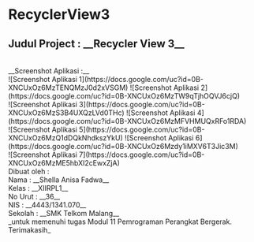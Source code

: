 # RecyclerView3
<h2>Judul Project : __Recycler View 3__ </h2><br>
__Screenshot Aplikasi :__ <br>
![Screenshot Aplikasi 1](https://docs.google.com/uc?id=0B-XNCUxOz6MzTENQMzJ0d2xVSGM)
![Screenshot Aplikasi 2](https://docs.google.com/uc?id=0B-XNCUxOz6MzTW9qTjhOQVJ6cjQ)<br>
![Screenshot Aplikasi 3](https://docs.google.com/uc?id=0B-XNCUxOz6MzS3B4UXQzLVd0THc)
![Screenshot Aplikasi 4](https://docs.google.com/uc?id=0B-XNCUxOz6MzMFVHMUQxRFo1RDA)<br>
![Screenshot Aplikasi 5](https://docs.google.com/uc?id=0B-XNCUxOz6MzQ1dDQkNhdkszYkU)
![Screenshot Aplikasi 6](https://docs.google.com/uc?id=0B-XNCUxOz6Mzdy1iMXV6T3Jic3M)<br>
![Screenshot Aplikasi 7](https://docs.google.com/uc?id=0B-XNCUxOz6MzME5hbXI2cEwxZjA)<br>
Dibuat oleh : <br>
Nama : __Shella Anisa Fadwa__<br>
Kelas : __XIIRPL1__<br>
No Urut : __36__<br>
NIS : __4443/1341.070__<br>
Sekolah : __SMK Telkom Malang__ <br>
_untuk memenuhi tugas Modul 11 Pemrograman Perangkat Bergerak. Terimakasih_
